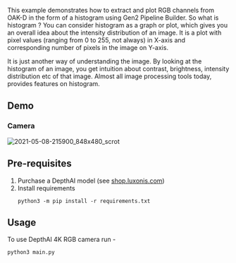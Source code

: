 This example demonstrates how to extract and plot RGB channels from OAK-D in the form of a histogram using Gen2 Pipeline Builder.
So what is histogram ? You can consider histogram as a graph or plot, which gives you an overall idea about the intensity distribution of an image. It is a plot with pixel values (ranging from 0 to 255, not always) in X-axis and corresponding number of pixels in the image on Y-axis.

It is just another way of understanding the image. By looking at the histogram of an image, you get intuition about contrast, brightness, intensity distribution etc of that image. Almost all image processing tools today, provides features on histogram.

## Demo

### Camera
![2021-05-08-215900_848x480_scrot](https://user-images.githubusercontent.com/67831664/117546623-f33e1c80-b048-11eb-94c1-598bfe17f817.png)


## Pre-requisites

1. Purchase a DepthAI model (see [shop.luxonis.com](https://shop.luxonis.com/))
2. Install requirements
   ```
   python3 -m pip install -r requirements.txt
   ```

## Usage


To use DepthAI 4K RGB camera run - 

```
python3 main.py
``` 
